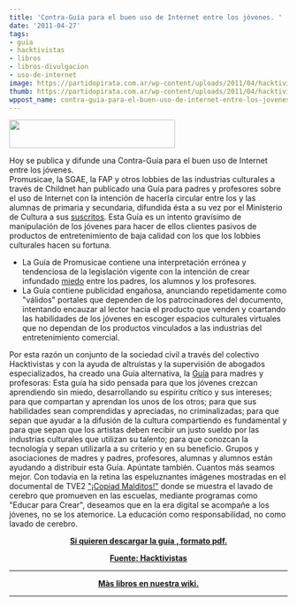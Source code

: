 ```yaml
---
title: 'Contra-Guía para el buen uso de Internet entre los jóvenes. '
date: '2011-04-27'
tags:
- guia
- hacktivistas
- libros
- libros-divulgacion
- uso-de-internet
image: https://partidopirata.com.ar/wp-content/uploads/2011/04/hacktivistas_logo.png
thumb: https://partidopirata.com.ar/wp-content/uploads/2011/04/hacktivistas_logo.png
wppost_name: contra-guia-para-el-buen-uso-de-internet-entre-los-jovenes
---
```


<a href="https://partidopirata.com.ar/wp-content/uploads/2011/04/hacktivistas_logo.png"><img class="aligncenter size-medium wp-image-834" title="hacktivistas_logo" src="https://partidopirata.com.ar/wp-content/uploads/2011/04/hacktivistas_logo-300x51.png" alt="" width="300" height="51" /></a>
<div id="h">Hoy se publica y difunde una Contra-Guía para el buen  uso de Internet entre los jóvenes.</div>
Promusicae, la SGAE, la FAP y otros  lobbies de las industrias  culturales a través de Childnet han publicado una Guía para padres y  profesores sobre el uso de Internet con la intención de hacerla circular 		entre los y las  alumnas de primaria y secundaria, difundida ésta a su  vez por el Ministerio de Cultura a sus <a href="http://guia.hacktivistas.net/sinde.html">suscritos</a>.
Esta  Guía es un intento gravísimo de manipulación de los jóvenes para  hacer  de ellos clientes pasivos de productos de entretenimiento de  baja  calidad con los que los lobbies culturales hacen su fortuna.
<ul>
	<li>La Guía de Promusicae contiene una interpretación  errónea y  tendenciosa de la  legislación vigente con la intención de crear  infundado <a href="http://mangasverdes.es/2011/04/10/blog-web-enlaces-ilegales/">miedo</a> entre los  padres, los alumnos y los profesores.</li>
	<li>La Guía contiene publicidad engañosa, anunciando repetidamente  como "válidos" portales que dependen de los patrocinadores del  documento, intentando encauzar al lector hacia el producto que venden y  coartando las habilidades de los jóvenes en escoger espacios culturales  virtuales que no dependan de los productos vinculados a las industrias  del entretenimiento comercial.</li>
</ul>
Por esta razón un conjunto de la sociedad civil a través del colectivo  Hacktivistas y con la ayuda de altruistas y la supervisión de abogados  especializados, ha creado una Guía alternativa, la <a href="http://numrl.com/36853">Guía</a> para madres y  profesoras:
Esta guía ha sido pensada para que los jóvenes crezcan aprendiendo sin  miedo, desarrollando su espíritu crítico y sus intereses; para que  compartan y aprendan los unos de los otros; para que sus habilidades  sean comprendidas y apreciadas, no criminalizadas; para que sepan que  ayudar a la difusión de la cultura compartiendo es fundamental y para  que sepan que los artistas deben recibir un justo sueldo por las  industrias culturales que utilizan su talento; para que conozcan la  tecnología y sepan utilizarla a su criterio y en su beneficio.
Grupos y asociaciones de madres y padres, profesores, alumnas y  alumnos están ayudando a distribuir esta Guía. Apúntate también. Cuantos  más seamos mejor.
Con todavía en la retina las espeluznantes imágenes mostradas en el  documental de TVE2 <a href="http://www.rtve.es/television/documentales/copiad-malditos/">"¡Copiad Malditos!"</a> donde se muestra el lavado de  cerebro que promueven en las escuelas, mediante programas como "Educar  para Crear", deseamos que en la era digital se acompañe a los jóvenes,  no se los atemorice.
La educación como responsabilidad, no como lavado de cerebro.
<p style="text-align: center;"><strong><a href="http://guia.hacktivistas.net/comparte.php?el=pdf" target="_blank">Si quieren descargar la guía , formato pdf.</a></strong></p>
<p style="text-align: center;"><strong><a href="http://guia.hacktivistas.net/" target="_blank">Fuente: Hacktivistas</a></strong></p>


<hr />
<p style="text-align: center;"><strong><a href="https://partidopirata.com.ar/wiki/index.php?title=Libros_Piratas#Libros">Màs libros en nuestra wiki.</a></strong></p>


<hr />
